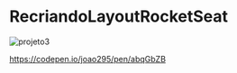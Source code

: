 # RecriandoLayoutRocketSeat



![projeto3](https://user-images.githubusercontent.com/78218571/171277245-ecbb63c5-1eea-45e2-9ee4-a86207454597.jpg)


https://codepen.io/joao295/pen/abqGbZB

